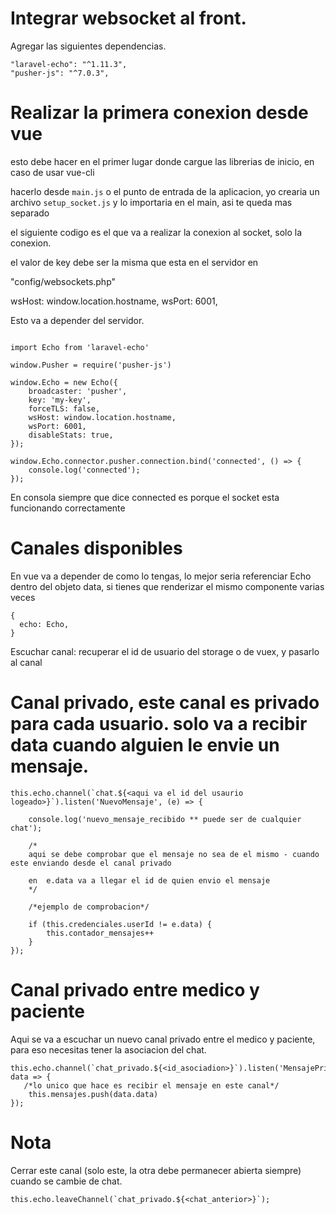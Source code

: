 # Integrar websocket al front.

Agregar las siguientes dependencias.

```
"laravel-echo": "^1.11.3",
"pusher-js": "^7.0.3",
```


# Realizar la primera conexion desde vue

esto debe hacer en el primer lugar donde cargue las librerias de inicio, en caso de usar vue-cli

hacerlo desde `main.js` o el punto de entrada de la aplicacion, yo crearia un archivo `setup_socket.js` y lo importaria en el main, asi te queda mas separado

el siguiente codigo es el que va a realizar la conexion al socket, solo la conexion.

el valor de key debe ser la misma que esta en el servidor en

"config/websockets.php"

wsHost: window.location.hostname,
wsPort: 6001,

Esto va a depender del servidor.

```

import Echo from 'laravel-echo'

window.Pusher = require('pusher-js')

window.Echo = new Echo({
    broadcaster: 'pusher',
    key: 'my-key',
    forceTLS: false,
    wsHost: window.location.hostname,
    wsPort: 6001,
    disableStats: true,
});

window.Echo.connector.pusher.connection.bind('connected', () => {
    console.log('connected');
});

```

En consola siempre que dice connected es porque el socket esta funcionando correctamente

# Canales disponibles

En vue va a depender de como lo tengas, lo mejor seria referenciar Echo dentro del objeto data, si tienes que renderizar el mismo componente varias veces

```
{
  echo: Echo,
}
```

Escuchar canal: recuperar el id de usuario del storage o de vuex, y pasarlo al canal

# Canal privado, este canal es privado para cada usuario. solo va a recibir data cuando alguien le envie un mensaje.

```
this.echo.channel(`chat.${<aqui va el id del usaurio logeado>}`).listen('NuevoMensaje', (e) => {

    console.log('nuevo_mensaje_recibido ** puede ser de cualquier chat');

    /*
    aqui se debe comprobar que el mensaje no sea de el mismo - cuando este enviando desde el canal privado

    en  e.data va a llegar el id de quien envio el mensaje
    */

    /*ejemplo de comprobacion*/

    if (this.credenciales.userId != e.data) {
        this.contador_mensajes++
    }
});
```

# Canal privado entre medico y paciente

Aqui se va a escuchar un nuevo canal privado entre el medico y paciente, para eso necesitas tener la asociacion del chat.

```
this.echo.channel(`chat_privado.${<id_asociadion>}`).listen('MensajePrivado', data => {
   /*lo unico que hace es recibir el mensaje en este canal*/
    this.mensajes.push(data.data)
});
```

# Nota

Cerrar este canal (solo este, la otra debe permanecer abierta siempre) cuando se cambie de chat.

```
this.echo.leaveChannel(`chat_privado.${<chat_anterior>}`);
```
